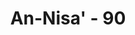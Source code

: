 ---
title: "An-Nisa' - 90"
no: 90
arabic_no: ٩٠
ayah: اِلَّا الَّذِيْنَ يَصِلُوْنَ اِلٰى قَوْمٍۢ بَيْنَكُمْ وَبَيْنَهُمْ مِّيْثَاقٌ اَوْ جَاۤءُوْكُمْ حَصِرَتْ صُدُوْرُهُمْ اَنْ يُّقَاتِلُوْكُمْ اَوْ يُقَاتِلُوْا قَوْمَهُمْ ۗ وَلَوْ شَاۤءَ اللّٰهُ لَسَلَّطَهُمْ عَلَيْكُمْ فَلَقَاتَلُوْكُمْ ۚ فَاِنِ اعْتَزَلُوْكُمْ فَلَمْ يُقَاتِلُوْكُمْ وَاَلْقَوْا اِلَيْكُمُ السَّلَمَ ۙ فَمَا جَعَلَ اللّٰهُ لَكُمْ عَلَيْهِمْ سَبِيْلًا 
translation: "kecuali orang-orang yang meminta perlindungan kepada suatu kaum, yang antara kamu dan kaum itu telah ada perjanjian (damai) atau orang yang datang kepadamu sedang hati mereka merasa keberatan untuk memerangi kamu atau memerangi kaumnya. Sekiranya Allah menghendaki, niscaya diberikan-Nya kekuasaan kepada mereka (dalam) menghadapi kamu, maka pastilah mereka memerangimu. Tetapi jika mereka membiarkan kamu, dan tidak memerangimu serta menawarkan perdamaian kepadamu (menyerah), maka Allah tidak memberi jalan bagimu (untuk menawan dan membunuh) mereka."
tafsir: "Diperintahkan kepada kaum Muslimin agar tindakan \"menawan dan membunuh\" itu tidak dilakukan kepada orang-orang seperti berikut: Pertama: Orang-orang kafir yang meninggalkan kelompok mereka semula yang memusuhi Islam dan kaum Muslimin, kemudian mereka pergi minta perlindungan kepada kelompok orang-orang kafir lain yang telah mengadakan perjanjian damai dengan kaum Muslimin. Dalam hal ini kaum Muslimin tidak diperbolehkan menawan atau membunuh mereka sebab mereka telah disamakan hukumnya dengan orang-orang kafir tempat mereka berlindung yang telah mengadakan perjanjian damai dengan Muslimin. Kaum Muslimin harus menghormati perjanjian damai yang telah dibuat, sekalipun dengan orang kafir selama mereka tidak melanggarnya.\n\nKedua: Orang-orang kafir yang datang kepada kaum Muslimin untuk mengadakan perdamaian. Mereka tidak mau memerangi kaum Muslimin; karena keinginan mereka untuk berdamai. Mereka juga tidak bersedia membantu kaum Muslimin untuk memerangi orang-orang kafir lainnya, karena kemungkinan orang-orang kafir ini masih kaum kerabat mereka, atau sebagian keluarga mereka masih tinggal bersama orang-orang kafir tersebut. Orang yang semacam ini juga tidak boleh ditawan dan dibunuh oleh kaum Muslimin.\n\nDari ketentuan ini dapat dilihat betapa adilnya hukum Al-Qur'an. Kaum Muslimin harus menghormati perjanjian atau persetujuan yang telah dibuat dengan orang-orang kafir selama mereka tetap menghormati dan menepati isi perjanjian itu.\n\nBoleh jadi terasa berat bagi sebagian Muslimin untuk menahan diri tidak memerangi kedua golongan tersebut, misalnya karena melihat kenyataan bahwa mereka masih berada dalam masyarakat kafir, atau karena mereka tidak bersedia membantu Muslimin dalam memerangi kaum kafir lainnya yang memusuhi mereka. Oleh sebab itu ayat ini mengingatkan kaum Muslimin kepada rahmat-Nya bahwa ia telah melenyapkan bahaya yang mungkin timbul dari orang-orang tersebut terhadap Muslimin. Andaikata Allah menghendaki, niscaya Dia memberikan kekuatan kepada orang kafir tersebut untuk memerangi kaum Muslimin, misalnya dengan menunjukkan kepada mereka kelemahan kaum Muslimin, yang memungkinkan orang kafir itu memerangi dan mengalahkan Muslimin. Tetapi Allah Maha Pengasih telah melimpahkan rahmat-Nya, sehingga berbagai bahaya tersebut tidak terjadi. Sebagai imbalannya, kaum Muslimin harus menahan diri terhadap mereka.\n\nPada akhir ayat ini ditegaskan kembali larangan-Nya kepada kaum Muslimin untuk menawan dan membunuh orang-orang kafir dari kedua golongan tersebut di atas, apabila mereka benar-benar tidak memusuhi Islam dan kaum Muslimin dan selalu memelihara perdamaian. Apabila Muslimin memerangi mereka, mungkin hal itu akan menggerakkan mereka untuk menyusun kekuatan guna menghadapi Muslimin. Ayat ini merupakan dasar \"hukum suaka politik\" dalam Islam."
---